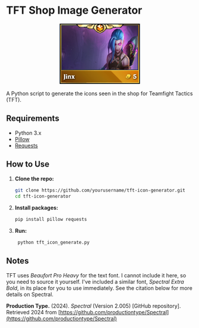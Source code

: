 # TFT Shop Image Generator

<div align="center">
  <img src="https://raw.githubusercontent.com/jacksonjost/tft-shop-image-generator/main/example.png" alt="TFT Shop Image Generator Example" width="216"/>
</div>

A Python script to generate the icons seen in the shop for Teamfight Tactics (TFT).

## Requirements

- Python 3.x
- [Pillow](https://python-pillow.org/)
- [Requests](https://docs.python-requests.org/)

## How to Use

1. **Clone the repo:**

    ```bash
    git clone https://github.com/yourusername/tft-icon-generator.git
    cd tft-icon-generator
    ```

2. **Install packages:**

    ```bash
    pip install pillow requests
    ```
    
3. **Run:**
   ```bash
    python tft_icon_generate.py
   ```

## Notes

TFT uses *Beaufort Pro Heavy* for the text font. I cannot include it here, so you need to source it yourself. I've included a similar font, *Spectral Extra Bold*, in its place for you to use immediately. See the citation below for more details on Spectral.

**Production Type.** (2024). *Spectral* (Version 2.005) [GitHub repository]. Retrieved 2024 from [https://github.com/productiontype/Spectral](https://github.com/productiontype/Spectral)
